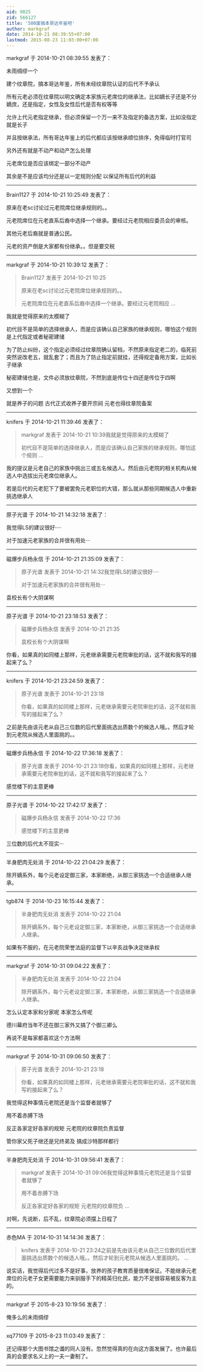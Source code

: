 ```yaml
---
aid: 9025
zid: 566127
title: '500废搞本哥达年鉴吧'
author: markgraf
date: 2014-10-21 08:39:55+07:00
lastmod: 2015-08-23 11:03:00+07:00
---
```


markgraf 于 2014-10-21 08:39:55 发表了：

未雨绸缪一个

建个纹章院，搞本哥达年鉴，所有未经纹章院认证的后代不予承认

所有元老必须在纹章院以明文确定本家族元老席位的继承法，比如嫡长子还是不分嫡庶，还是指定，女性及女性后代是否有权等等

允许上代元老指定继承，但必须保留一个万一来不及指定的备选方案，比如没指定就是长子

并且按继承法，所有哥达年鉴上的后代都应该按继承顺位排序，免得临时打官司

另外还有就是不动产和动产怎么处理

元老席位是否应该绑定一部分不动产

其余是不是应该均分还是以一定规则分配 以保证所有后代的利益

---------

Brain1127 于 2014-10-21 10:25:49 发表了：

原来在老sc讨论过元老院席位继承规则的。。

元老院席位在元老直系后裔中选择一个继承。要经过元老院相应委员会的审核。

其他元老后裔就是普通公民。

元老的资产倒是大家都有份继承。。但是要交税

---------

markgraf 于 2014-10-21 10:39:12 发表了：

> Brain1127 发表于 2014-10-21 10:25
> 
> 原来在老sc讨论过元老院席位继承规则的。。
> 
> 元老院席位在元老直系后裔中选择一个继承。要经过元老院相应 ...



我就是觉得原来的太模糊了

初代目不是简单的选择继承人，而是应该确认自己家族的继承规则，哪怕这个规则是上代指定或者秘密建储

为了防止纠纷，这个指定必须经过纹章院确认留档，不然原来指定老二的，临死前突然说改老五，就乱套了；而且为了防止指定前就挂，还得规定备用方案，比如长子继承

秘密建储也是，文件必须放纹章院，不然到底是传位十四还是传位于四啊

又想到一个

就是养子的问题 古代正式收养子要开宗祠 元老也得纹章院备案

---------

knifers 于 2014-10-21 11:39:46 发表了：

> markgraf 发表于 2014-10-21 10:39我就是觉得原来的太模糊了
> 
> 初代目不是简单的选择继承人，而是应该确认自己家族的继承规则，哪怕这个规则 ...



我的提议是元老自己的家族中挑出三或五名候选人。然后由元老院的相关机构从候选人中选拔出元老席位继承人。

若是后代的元老犯下了要被罢免元老职位的大错，那么就从那些同期候选人中重新挑选继承人

---------

原子光谱 于 2014-10-21 14:32:18 发表了：

我觉得LS的建议很好····

对于加速元老家族的合并很有用处···

---------

磁爆步兵杨永信 于 2014-10-21 21:35:09 发表了：

> 原子光谱 发表于 2014-10-21 14:32我觉得LS的建议很好····
> 
> 对于加速元老家族的合并很有用处···



袁校长有个大阴谋啊

---------

原子光谱 于 2014-10-21 23:18:53 发表了：

> 磁爆步兵杨永信 发表于 2014-10-21 21:35
> 
> 袁校长有个大阴谋啊



你看，如果真的如同楼上那样，元老继承需要元老院审批的话，这不就和我写的接起来了么？

---------

knifers 于 2014-10-21 23:24:59 发表了：

> 原子光谱 发表于 2014-10-21 23:18
> 
> 你看，如果真的如同楼上那样，元老继承需要元老院审批的话，这不就和我写的接起来了么？



之前是先由该元老从自己三位数的后代里面挑选出质数个的候选人哦。。然后才轮到元老院从候选人里面挑的。。

---------

磁爆步兵杨永信 于 2014-10-22 17:36:18 发表了：

> 原子光谱 发表于 2014-10-21 23:18你看，如果真的如同楼上那样，元老继承需要元老院审批的话，这不就和我写的接起来了么？



感觉楼下的主意更棒

---------

原子光谱 于 2014-10-22 17:42:17 发表了：

> 磁爆步兵杨永信 发表于 2014-10-22 17:36
> 
> 感觉楼下的主意更棒



三位数的后代太不现实···

---------

半身肥肉无处消 于 2014-10-22 21:04:29 发表了：

除开嫡系外，每个元老设定御三家，本家断绝，从御三家挑选一个合适继承人继承。

---------

tgb874 于 2014-10-23 16:15:44 发表了：

> 半身肥肉无处消 发表于 2014-10-22 21:04
> 
> 除开嫡系外，每个元老设定御三家，本家断绝，从御三家挑选一个合适继承人继承。



如果有不服的，在元老院荣誉法庭的监督下以辛亥战争决定继承权

---------

markgraf 于 2014-10-31 09:04:22 发表了：

> 半身肥肉无处消 发表于 2014-10-22 21:04
> 
> 除开嫡系外，每个元老设定御三家，本家断绝，从御三家挑选一个合适继承人继承。



怎么认定本家和分家呢 本家怎么传呢

德川幕府当年不还在御三家外又搞了个御三卿么

再说不是每家都喜欢这个方法啊

---------

markgraf 于 2014-10-31 09:06:50 发表了：

> 原子光谱 发表于 2014-10-21 23:18
> 
> 你看，如果真的如同楼上那样，元老继承需要元老院审批的话，这不就和我写的接起来了么？



我觉得这种事情元老院还是当个监督者就够了

用不着赤膊下场 

反正各家定好各家的规矩 元老院的纹章院负责监督

管你家父死子继还是兄终弟及 搞成沙特那样都行

---------

半身肥肉无处消 于 2014-10-31 09:56:41 发表了：

> markgraf 发表于 2014-10-31 09:06我觉得这种事情元老院还是当个监督者就够了
> 
> 用不着赤膊下场 
> 
> 反正各家定好各家的规矩 元老院的纹章院负 ...



对啊，先说断，后不乱，纹章院必须摆上日程了

---------

赤色MA 于 2014-10-31 14:14:36 发表了：

> knifers 发表于 2014-10-21 23:24之前是先由该元老从自己三位数的后代里面挑选出质数个的候选人哦。。然后才轮到元老院从候选人里面挑的。 ...



说实话，我觉得后代过多不是好事，放养的孩子教育质量很难保证。不能继承元老席位的元老子女更需要能力来驯服手下的精英归化民，能力不足很容易被反客为主的。

---------

markgraf 于 2015-8-23 10:19:56 发表了：

俺多么的未雨绸缪

---------

xq77109 于 2015-8-23 11:03:49 发表了：

还记得那个大图书馆之谶的同人没有。忽然觉得真的在向这方面发展了。也许最后真的会要求名义上的一夫一妻制了。

---------


